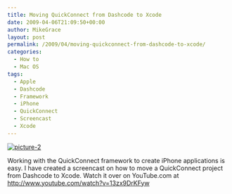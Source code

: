 ```yaml
---
title: Moving QuickConnect from Dashcode to Xcode
date: 2009-04-06T21:09:50+00:00
author: MikeGrace
layout: post
permalink: /2009/04/moving-quickconnect-from-dashcode-to-xcode/
categories:
  - How to
  - Mac OS
tags:
  - Apple
  - Dashcode
  - Framework
  - iPhone
  - QuickConnect
  - Screencast
  - Xcode
---
```

[<img src="/assets/2009/04/picture-2.jpg" alt="picture-2" title="picture-2" width="482" height="352" class="aligncenter size-full wp-image-61" srcset="/assets/2009/04/picture-2.jpg 482w, /assets/2009/04/picture-2-300x219.jpg 300w" sizes="(max-width: 482px) 100vw, 482px" />](http://www.youtube.com/watch?v=13zx9DrKFyw)
  
Working with the QuickConnect framework to create iPhone applications is easy. I have created a screencast on how to move a QuickConnect project from Dashcode to Xcode. Watch it over on YouTube.com at <http://www.youtube.com/watch?v=13zx9DrKFyw>